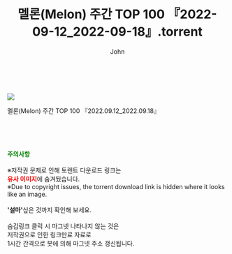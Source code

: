 ﻿---
layout: post
title:  "    멜론(Melon) 주간 TOP 100 『2022-09-12_2022-09-18』.torrent"
author: John
categories: [ TV ]
tags: [  ]
image: https://torrentrj54.com/uploadfile/full/c0844d41cacf4064b613a791d5aece8bcb9b16b0.jpg 
description: "    멜론(Melon) 주간 TOP 100 『2022-09-12_2022-09-18』 torrent 정보 공유"
toc: true
toc_sticky: true
---

<br>
<p><img src="https://torrentrj54.com/uploadfile/full/c0844d41cacf4064b613a791d5aece8bcb9b16b0.jpg"/></p>
 멜론(Melon) 주간 TOP 100 『2022.09.12_2022.09.18』  
    
<br><br><br>
<p data-ke-size="size16"><b><span style="color: green;">주의사항</span></b><br /><br />※저작권 문제로 인해 토렌트 다운로드 링크는<br /><b><span style="color: red;">유사 이미지</span></b>에 숨겨뒀습니다.<br />※Due to copyright issues, the torrent download link is hidden where it looks like an image.<br /><br /><b>'설마'</b>싶은 것까지 확인해 보세요.<br /><br />숨김링크 클릭 시 마그넷 나타나지 않는 것은<br />저작권으로 인한 링크만료 자료로<br />1시간 간격으로 봇에 의해 마그넷 주소 갱신됩니다.</p>
